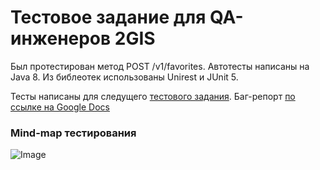 # Тестовое задание для QA-инженеров 2GIS
Был протестирован метод POST /v1/favorites. 
Автотесты написаны на Java 8. Из библеотек использованы Unirest и JUnit 5.

Тесты написаны для следущего [тестового задания](https://drive.google.com/file/d/1wIjeRbYogYjDDVC-8C_OURzf15V4y_Bm/view).
Баг-репорт [по ссылке на Google Docs](https://docs.google.com/document/d/1eMngvrp6t5h2k9oeKuQ98DxurLqPMGFQ-wzUnpPkEgc/edit?usp=sharing)
### Mind-map тестирования
![Image](https://i.ibb.co/WPTShV4/image.png)
